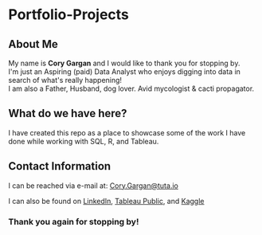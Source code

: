 # Portfolio-Projects

## About Me
My name is **Cory Gargan** and I would like to thank you for stopping by.  
I'm just an Aspiring (paid) Data Analyst who enjoys digging into data in search of what's really happening!  
I am also a Father, Husband, dog lover. Avid mycologist & cacti propagator.

## What do we have here?
I have created this repo as a place to showcase some of the work I have done while working with SQL, R, and Tableau.

## Contact Information
I can be reached via e-mail at: Cory.Gargan@tuta.io   

I can also be found on [LinkedIn](https://www.linkedin.com/in/cory-gargan-28001424b/), [Tableau Public](https://public.tableau.com/app/profile/cory.gargan), and [Kaggle](https://www.kaggle.com/corygargan)  


### Thank you again for stopping by!
